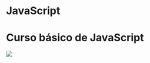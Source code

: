# JavaScript
<h1>Curso básico de JavaScript</h1>

<img src="https://ayudawp.com/wp-content/uploads/2017/01/javascript-logo-escudo.png">

